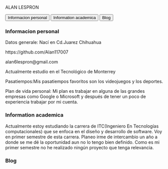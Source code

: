 <!DOCTYPE html>
<html>
<head>
<style>



/* Change background color of buttons on hover */
div.tab button:hover {
    background-color: #ddd;
}

/* Create an active/current tablink class */
div.tab button.active {
    background-color: #ccc;
}

/* Style the tab content */
.tabcontent {
    display: none;
    padding: 6px 12px;
    border: 1px solid #ccc;
    border-top: none;
}
</style>
</head>
<body>

<p>ALAN LESPRON</p>

<div class="tab">
  <button class="tablinks" onclick="openCity(event, 'Informacion personal')">Informacion personal</button>
  <button class="tablinks" onclick="openCity(event, 'Information academica ')">Information academica </button>
  <button class="tablinks" onclick="openCity(event, 'Blog')">Blog</button>
</div>

<div id="Informacion personal" class="tabcontent">
  <h3>Informacion personal</h3>
  <p>Datos generale: Nací en Cd.Juarez Chihuahua
  	<p>https://github.com/Alan117007
	<p>alan6lespron@gmail.com
	<p>Actualmente estudio en el Tecnológico de Monterrey
	<p>Pasatiempos:Mis pasatiempos favoritos son los videojuegos y los deportes.
	<p>Plan de vida personal: Mi plan es trabajar en alguna de las grandes empresas como Google o Microsoft y 	después de tener un poco de experiencia trabajar por mi cuenta.</p>
</div>

<div id="Information academica " class="tabcontent">
  <h3>Information academica </h3>
  <p>Actualmente estoy estudiando la carrera de ITC(Ingeniero En Tecnologías computacionales) que se enfoca en el diseño y desarrollo de software. Voy en primer semestre de esta carrera.
Planeo irme de intercambio un año a donde se me dé la oportunidad aun no lo tengo bien definido. 
Como es mi primer semestre  no he realizado ningún proyecto que tenga relevancia. </p> 
</div>

<div id="Blog" class="tabcontent">
  <h3>Blog</h3>
  <p></p>
</div>

<script>
function openCity(evt, cityName) {
    var i, tabcontent, tablinks;
    tabcontent = document.getElementsByClassName("tabcontent");
    for (i = 0; i < tabcontent.length; i++) {
        tabcontent[i].style.display = "none";
    }
    tablinks = document.getElementsByClassName("tablinks");
    for (i = 0; i < tablinks.length; i++) {
        tablinks[i].className = tablinks[i].className.replace(" active", "");
    }
    document.getElementById(cityName).style.display = "block";
    evt.currentTarget.className += " active";
}
</script>
     
</body>
</html> 
     
</body>
</html> 
